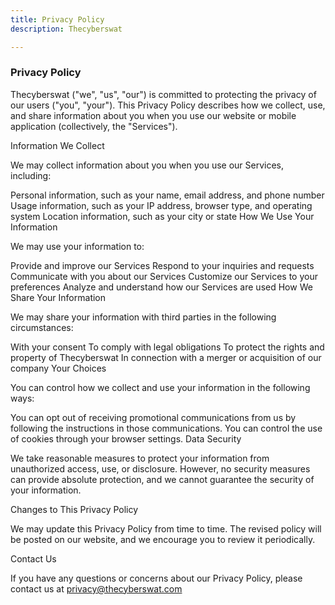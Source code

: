 ```yaml
---
title: Privacy Policy
description: Thecyberswat

---
```

### Privacy Policy
Thecyberswat ("we", "us", "our") is committed to protecting the privacy of our users ("you", "your"). This Privacy Policy describes how we collect, use, and share information about you when you use our website or mobile application (collectively, the "Services").

Information We Collect

We may collect information about you when you use our Services, including:

Personal information, such as your name, email address, and phone number
Usage information, such as your IP address, browser type, and operating system
Location information, such as your city or state
How We Use Your Information

We may use your information to:

Provide and improve our Services
Respond to your inquiries and requests
Communicate with you about our Services
Customize our Services to your preferences
Analyze and understand how our Services are used
How We Share Your Information

We may share your information with third parties in the following circumstances:

With your consent
To comply with legal obligations
To protect the rights and property of Thecyberswat
In connection with a merger or acquisition of our company
Your Choices

You can control how we collect and use your information in the following ways:

You can opt out of receiving promotional communications from us by following the instructions in those communications.
You can control the use of cookies through your browser settings.
Data Security

We take reasonable measures to protect your information from unauthorized access, use, or disclosure. However, no security measures can provide absolute protection, and we cannot guarantee the security of your information.

Changes to This Privacy Policy

We may update this Privacy Policy from time to time. The revised policy will be posted on our website, and we encourage you to review it periodically.

Contact Us

If you have any questions or concerns about our Privacy Policy, please contact us at privacy@thecyberswat.com